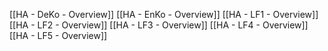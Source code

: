 
[[HA - DeKo - Overview]]
[[HA - EnKo - Overview]]
[[HA - LF1 - Overview]]
[[HA - LF2 - Overview]]
[[HA - LF3 - Overview]]
[[HA - LF4 - Overview]]
[[HA - LF5 - Overview]]
